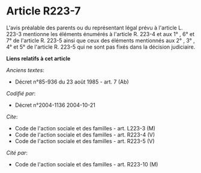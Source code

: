 # Article R223-7

L'avis préalable des parents ou du représentant légal prévu à l'article L. 223-3 mentionne les éléments énumérés à l'article
R. 223-4 et aux 1° , 6° et 7° de l'article R. 223-5 ainsi que ceux des éléments mentionnés aux 2° , 3° , 4° et 5° de
l'article R. 223-5 qui ne sont pas fixés dans la décision judiciaire.

**Liens relatifs à cet article**

_Anciens textes_:

  - Décret n°85-936 du 23 août 1985 - art. 7 (Ab)

_Codifié par_:

  - Décret n°2004-1136 2004-10-21

_Cite_:

  - Code de l'action sociale et des familles - art. L223-3 (M)
  - Code de l'action sociale et des familles - art. R223-4 (V)
  - Code de l'action sociale et des familles - art. R223-5 (V)

_Cité par_:

  - Code de l'action sociale et des familles - art. R223-10 (M)
